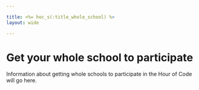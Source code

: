 ```yaml
---

title: <%= hoc_s(:title_whole_school) %>
layout: wide

---
```



# Get your whole school to participate

Information about getting whole schools to participate in the Hour of Code will go here.

